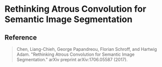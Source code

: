 # Rethinking Atrous Convolution for Semantic Image Segmentation

## Reference

> Chen, Liang-Chieh, George Papandreou, Florian Schroff, and Hartwig Adam. "Rethinking Atrous Convolution for Semantic Image Segmentation." arXiv preprint arXiv:1706.05587 (2017).
